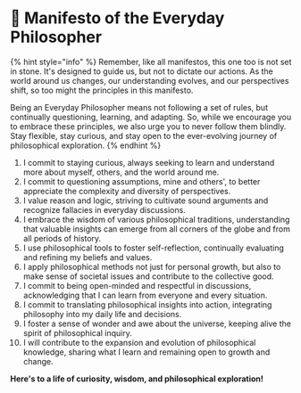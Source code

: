 # 📜 Manifesto of the Everyday Philosopher

{% hint style="info" %}
Remember, like all manifestos, this one too is not set in stone. It's designed to guide us, but not to dictate our actions. As the world around us changes, our understanding evolves, and our perspectives shift, so too might the principles in this manifesto.&#x20;

Being an Everyday Philosopher means not following a set of rules, but continually questioning, learning, and adapting. So, while we encourage you to embrace these principles, we also urge you to never follow them blindly. Stay flexible, stay curious, and stay open to the ever-evolving journey of philosophical exploration.
{% endhint %}

1. I commit to staying curious, always seeking to learn and understand more about myself, others, and the world around me.
2. I commit to questioning assumptions, mine and others', to better appreciate the complexity and diversity of perspectives.
3. I value reason and logic, striving to cultivate sound arguments and recognize fallacies in everyday discussions.
4. I embrace the wisdom of various philosophical traditions, understanding that valuable insights can emerge from all corners of the globe and from all periods of history.
5. I use philosophical tools to foster self-reflection, continually evaluating and refining my beliefs and values.
6. I apply philosophical methods not just for personal growth, but also to make sense of societal issues and contribute to the collective good.
7. I commit to being open-minded and respectful in discussions, acknowledging that I can learn from everyone and every situation.
8. I commit to translating philosophical insights into action, integrating philosophy into my daily life and decisions.
9. I foster a sense of wonder and awe about the universe, keeping alive the spirit of philosophical inquiry.
10. I will contribute to the expansion and evolution of philosophical knowledge, sharing what I learn and remaining open to growth and change.

**Here's to a life of curiosity, wisdom, and philosophical exploration!**
